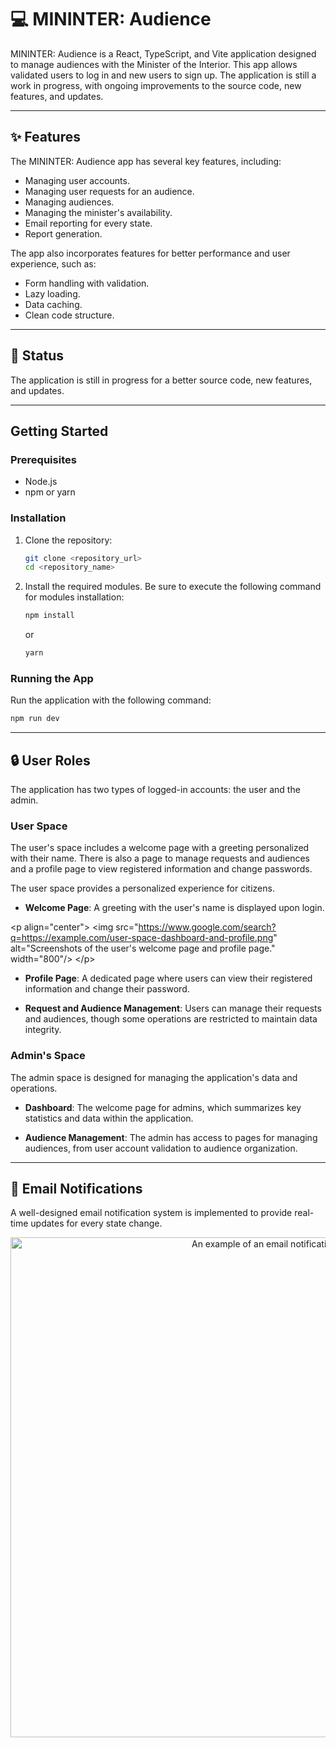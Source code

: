 # 💻 MININTER: Audience

MININTER: Audience is a React, TypeScript, and Vite application designed to manage audiences with the Minister of the Interior. This app allows validated users to log in and new users to sign up. The application is still a work in progress, with ongoing improvements to the source code, new features, and updates.

-----

## ✨ Features

The MININTER: Audience app has several key features, including:

  * Managing user accounts.
  * Managing user requests for an audience.
  * Managing audiences.
  * Managing the minister's availability.
  * Email reporting for every state.
  * Report generation.

The app also incorporates features for better performance and user experience, such as:

  * Form handling with validation.
  * Lazy loading.
  * Data caching.
  * Clean code structure.

-----

## 🚧 Status

The application is still in progress for a better source code, new features, and updates.

-----

## Getting Started

### Prerequisites

* Node.js
* npm or yarn

### Installation

1.  Clone the repository:
    ```bash
    git clone <repository_url>
    cd <repository_name>
    ```
2.  Install the required modules. Be sure to execute the following command for modules installation:
    ```bash
    npm install
    ```
    or
    ```bash
    yarn
    ```

### Running the App

Run the application with the following command:
```bash
npm run dev
```

-----

## 🔒 User Roles

The application has two types of logged-in accounts: the user and the admin.

### User Space

The user's space includes a welcome page with a greeting personalized with their name. There is also a page to manage requests and audiences and a profile page to view registered information and change passwords.

The user space provides a personalized experience for citizens.

* **Welcome Page**: A greeting with the user's name is displayed upon login.

\<p align="center"\>
\<img src="https://www.google.com/search?q=https://example.com/user-space-dashboard-and-profile.png" alt="Screenshots of the user's welcome page and profile page." width="800"/\>
\</p\>

* **Profile Page**: A dedicated page where users can view their registered information and change their password.

* **Request and Audience Management**: Users can manage their requests and audiences, though some operations are restricted to maintain data integrity.


### Admin's Space

The admin space is designed for managing the application's data and operations.

* **Dashboard**: The welcome page for admins, which summarizes key statistics and data within the application.

* **Audience Management**: The admin has access to pages for managing audiences, from user account validation to audience organization.

-----

## 📧 Email Notifications

A well-designed email notification system is implemented to provide real-time updates for every state change.

<p align="center">
<img src="https://www.google.com/search?q=https://example.com/email-notification.png" alt="An example of an email notification." width="800"/>
</p>
